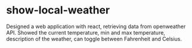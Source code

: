 # show-local-weather
Designed a web application with react, retrieving data from openweather API. Showed the current temperature, min and max temperature, description of the weather, can toggle between Fahrenheit and Celsius.

